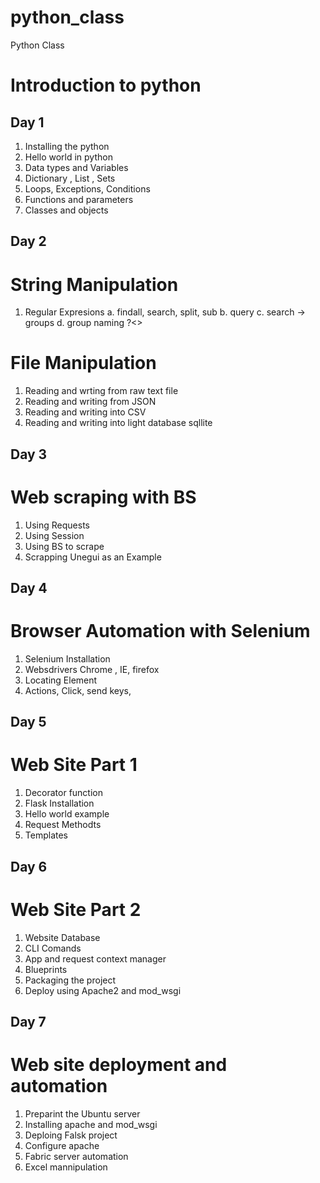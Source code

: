 # python_class

Python Class

# Introduction to python

## Day 1

1. Installing the python
2. Hello world in python
3. Data types and Variables
4. Dictionary , List , Sets
5. Loops, Exceptions, Conditions
6. Functions and parameters
7. Classes and objects

## Day 2

# String Manipulation

1. Regular Expresions
   a. findall, search, split, sub
   b. query
   c. search -> groups
   d. group naming ?<>

# File Manipulation

1. Reading and wrting from raw text file
2. Reading and writing from JSON
3. Reading and writing into CSV
4. Reading and writing into light database sqllite

## Day 3

# Web scraping with BS

1. Using Requests
2. Using Session
3. Using BS to scrape
4. Scrapping Unegui as an Example

## Day 4

# Browser Automation with Selenium

1. Selenium Installation
2. Websdrivers Chrome , IE, firefox
3. Locating Element
4. Actions, Click, send keys,

## Day 5

# Web Site Part 1

1. Decorator function
2. Flask Installation
3. Hello world example
4. Request Methodts
5. Templates

## Day 6

# Web Site Part 2

1. Website Database
2. CLI Comands
3. App and request context manager
4. Blueprints
5. Packaging the project
6. Deploy using Apache2 and mod_wsgi

## Day 7

# Web site deployment and automation

1. Preparint the Ubuntu server
2. Installing apache and mod_wsgi
3. Deploing Falsk project
4. Configure apache
5. Fabric server automation
6. Excel mannipulation
